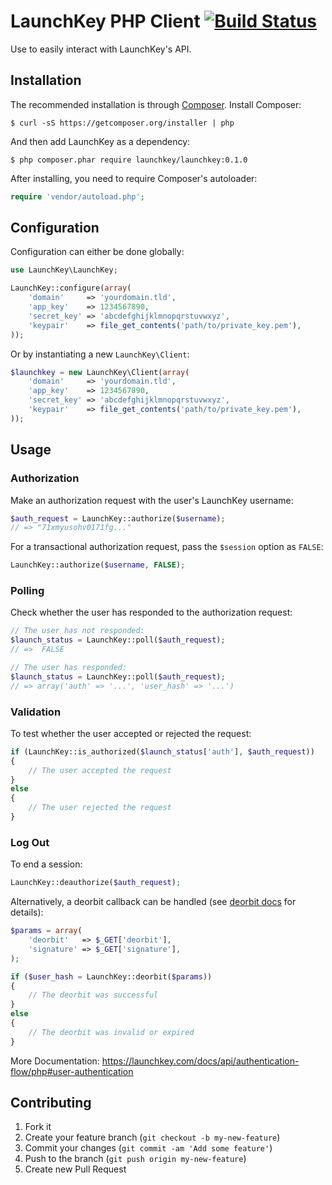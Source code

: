 # LaunchKey PHP Client [![Build Status](https://travis-ci.org/LaunchKey/launchkey-php.png?branch=master)](https://travis-ci.org/LaunchKey/launchkey-php)

Use to easily interact with LaunchKey's API.

## Installation

The recommended installation is through [Composer](http://getcomposer.org/).
Install Composer:

    $ curl -sS https://getcomposer.org/installer | php

And then add LaunchKey as a dependency:

    $ php composer.phar require launchkey/launchkey:0.1.0

After installing, you need to require Composer's autoloader:

```php
require 'vendor/autoload.php';
```

## Configuration

Configuration can either be done globally:

```php
use LaunchKey\LaunchKey;

LaunchKey::configure(array(
    'domain'     => 'yourdomain.tld',
    'app_key'    => 1234567890,
    'secret_key' => 'abcdefghijklmnopqrstuvwxyz',
    'keypair'    => file_get_contents('path/to/private_key.pem'),
));
```

Or by instantiating a new `LaunchKey\Client`:

```php
$launchkey = new LaunchKey\Client(array(
    'domain'     => 'yourdomain.tld',
    'app_key'    => 1234567890,
    'secret_key' => 'abcdefghijklmnopqrstuvwxyz',
    'keypair'    => file_get_contents('path/to/private_key.pem'),
));
```

## Usage

### Authorization

Make an authorization request with the user's LaunchKey username:

```php
$auth_request = LaunchKey::authorize($username);
// => "71xmyusohv0171fg..."
```

For a transactional authorization request, pass the `$session` option as `FALSE`:

```php
LaunchKey::authorize($username, FALSE);
```

### Polling

Check whether the user has responded to the authorization request:

```php
// The user has not responded:
$launch_status = LaunchKey::poll($auth_request);
// =>  FALSE

// The user has responded:
$launch_status = LaunchKey::poll($auth_request);
// => array('auth' => '...', 'user_hash' => '...')
```

### Validation

To test whether the user accepted or rejected the request:

```php
if (LaunchKey::is_authorized($launch_status['auth'], $auth_request))
{
    // The user accepted the request
}
else
{
    // The user rejected the request
}
```

### Log Out

To end a session:

```php
LaunchKey::deauthorize($auth_request);
```

Alternatively, a deorbit callback can be handled (see [deorbit docs](https://launchkey.com/docs/api/authentication-flow/php#deorbit-callback) for details):

```php
$params = array(
    'deorbit'   => $_GET['deorbit'],
    'signature' => $_GET['signature'],
);

if ($user_hash = LaunchKey::deorbit($params))
{
    // The deorbit was successful
}
else
{
    // The deorbit was invalid or expired
}
```

More Documentation: https://launchkey.com/docs/api/authentication-flow/php#user-authentication

## Contributing

1. Fork it
2. Create your feature branch (`git checkout -b my-new-feature`)
3. Commit your changes (`git commit -am 'Add some feature'`)
4. Push to the branch (`git push origin my-new-feature`)
5. Create new Pull Request
